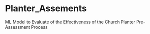 # Planter_Assements
ML Model to Evaluate of the Effectiveness of the Church Planter Pre-Assessment Process
